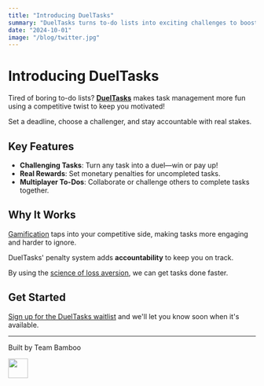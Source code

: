 ```yaml
---
title: "Introducing DuelTasks"
summary: "DuelTasks turns to-do lists into exciting challenges to boost your accountability!"
date: "2024-10-01"
image: "/blog/twitter.jpg"
---
```


# Introducing DuelTasks

Tired of boring to-do lists? [**DuelTasks**](/) makes task management more fun using a competitive twist to keep you motivated!

Set a deadline, choose a challenger, and stay accountable with real stakes.

## Key Features

- **Challenging Tasks**: Turn any task into a duel—win or pay up!
- **Real Rewards**: Set monetary penalties for uncompleted tasks.
- **Multiplayer To-Dos**: Collaborate or challenge others to complete tasks together.

## Why It Works

<a href="https://en.wikipedia.org/wiki/Gamification" target="_blank">Gamification</a> taps into your competitive side, making tasks more engaging and harder to ignore.

DuelTasks' penalty system adds **accountability** to keep you on track. 

By using the [science of loss aversion](/blog/loss-aversion), we can get tasks done faster.

## Get Started

[Sign up for the DuelTasks waitlist](https://forms.gle/6sFw9P3nqfKd575F7) and we'll let you know soon when it's available.

---

Built by Team Bamboo

<a href="https://heybam.boo" target="_blank">
<img src='https://heybam.boo/wp-content/uploads/2024/09/cropped-b.png' width='40'>
</a>
